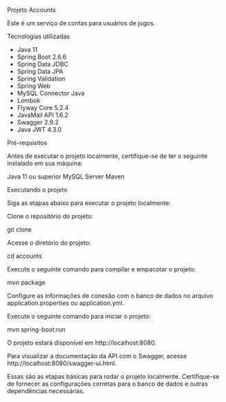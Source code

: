 Projeto Accounts

Este é um serviço de contas para usuários de jogos.

Tecnologias utilizadas

* Java 11
* Spring Boot 2.6.6
* Spring Data JDBC
* Spring Data JPA
* Spring Validation
* Spring Web
* MySQL Connector Java
* Lombok
* Flyway Core 5.2.4
* JavaMail API 1.6.2
* Swagger 2.9.2
* Java JWT 4.3.0

Pré-requisitos

Antes de executar o projeto localmente, certifique-se de ter o seguinte instalado em sua máquina:

Java 11 ou superior
MySQL Server
Maven

Executando o projeto

Siga as etapas abaixo para executar o projeto localmente:

Clone o repositório do projeto:

git clone

Acesse o diretório do projeto:

cd accounts

Execute o seguinte comando para compilar e empacotar o projeto:

mvn package

Configure as informações de conexão com o banco de dados no arquivo application.properties ou application.yml.

Execute o seguinte comando para iniciar o projeto:

mvn spring-boot:run

O projeto estará disponível em http://localhost:8080.

Para visualizar a documentação da API com o Swagger, acesse http://localhost:8080/swagger-ui.html.

Essas são as etapas básicas para rodar o projeto localmente. Certifique-se de fornecer as configurações corretas para o banco de dados e outras dependências necessárias.
